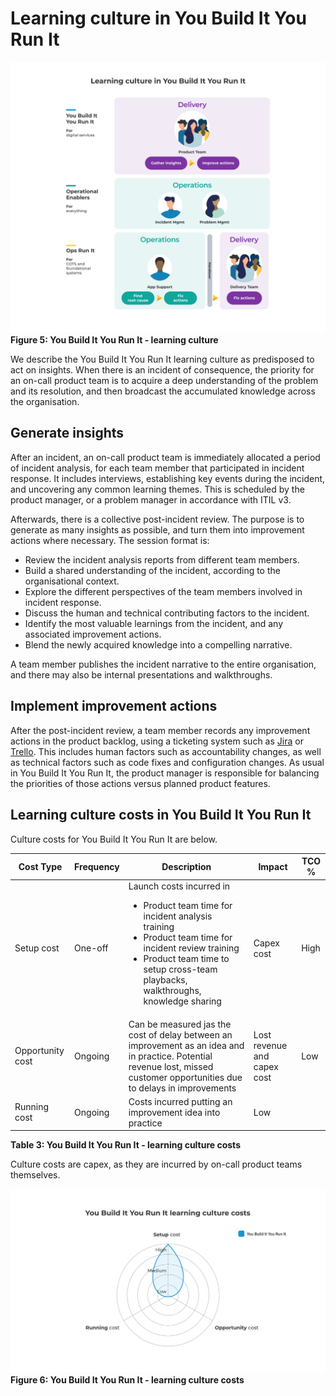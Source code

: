 # Learning culture in You Build It You Run It

![Learning culture in You Build It You Run It](../.gitbook/assets/what-is-you-build-it-you-run-it/you-build-it-you-run-it-learning-culture.png)
**Figure 5: You Build It You Run It - learning culture**

We describe the You Build It You Run It learning culture as predisposed to act on insights. When there is an incident of consequence, the priority for an on-call product team is to acquire a deep understanding of the problem and its resolution, and then broadcast the accumulated knowledge across the organisation.

## Generate insights

After an incident, an on-call product team is immediately allocated a period of incident analysis, for each team member that participated in incident response. It includes interviews, establishing key events during the incident, and uncovering any common learning themes. This is scheduled by the product manager, or a problem manager in accordance with ITIL v3. 

Afterwards, there is a collective post-incident review. The purpose is to generate as many insights as possible, and turn them into improvement actions where necessary. The session format is:

* Review the incident analysis reports from different team members.  
* Build a shared understanding of the incident, according to the organisational context.
* Explore the different perspectives of the team members involved in incident response.
* Discuss the human and technical contributing factors to the incident.
* Identify the most valuable learnings from the incident, and any associated improvement actions.
* Blend the newly acquired knowledge into a compelling narrative.

A team member publishes the incident narrative to the entire organisation, and there may also be internal presentations and walkthroughs.  

## Implement improvement actions

After the post-incident review, a team member records any improvement actions in the product backlog, using a ticketing system such as [Jira](https://www.atlassian.com/software/jira) or [Trello](https://www.trello.com/). This includes human factors such as accountability changes, as well as technical factors such as code fixes and configuration changes. As usual in You Build It You Run It, the product manager is responsible for balancing the priorities of those actions versus planned product features. 

## Learning culture costs in You Build It You Run It

Culture costs for You Build It You Run It are below. 

|Cost Type|Frequency|Description|Impact|TCO %|
|---|---|---|---|---|
|Setup cost|One-off|Launch costs incurred in<ul><li>Product team time for incident analysis training</li><li>Product team time for incident review training</li><li>Product team time to setup cross-team playbacks, walkthroughs, knowledge sharing</li></ul>|Capex cost|High|
|Opportunity cost|Ongoing|Can be measured jas the cost of delay between an improvement as an idea and in practice. Potential revenue lost, missed customer opportunities due to delays in improvements|Lost revenue and capex cost|Low|
|Running cost|Ongoing|Costs incurred putting an improvement idea into practice|Low|
**Table 3: You Build It You Run It - learning culture costs**

Culture costs are capex, as they are incurred by on-call product teams themselves.

![Learning culture costs in You Build It You Run It](../.gitbook/assets/what-is-you-build-it-you-run-it/you-build-it-you-run-it-learning-culture-costs.png)
**Figure 6: You Build It You Run It - learning culture costs**